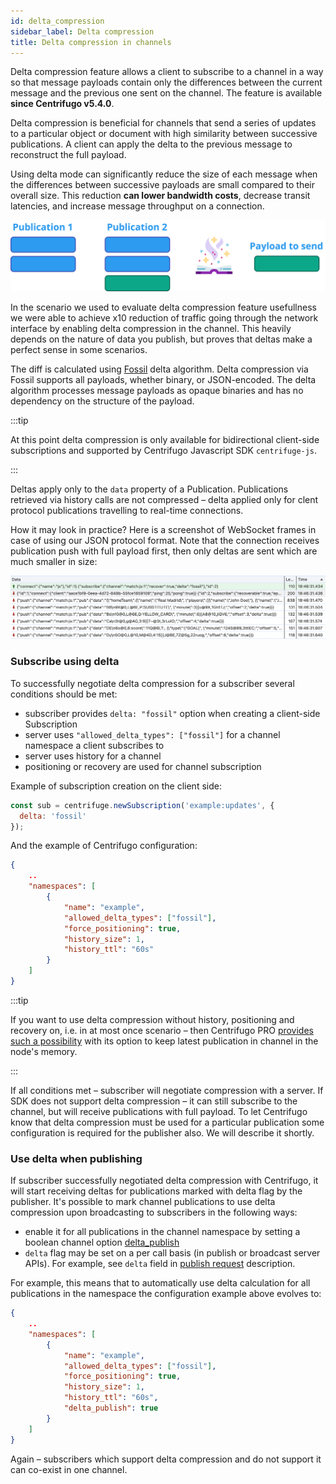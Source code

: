 ```yaml
---
id: delta_compression
sidebar_label: Delta compression
title: Delta compression in channels
---
```


Delta compression feature allows a client to subscribe to a channel in a way so that message payloads contain only the differences between the current message and the previous one sent on the channel. The feature is available **since Centrifugo v5.4.0**.

Delta compression is beneficial for channels that send a series of updates to a particular object or document with high similarity between successive publications. A client can apply the delta to the previous message to reconstruct the full payload.

Using delta mode can significantly reduce the size of each message when the differences between successive payloads are small compared to their overall size. This reduction **can lower bandwidth costs**, decrease transit latencies, and increase message throughput on a connection.

![delta frames](/img/delta_abstract.png)

In the scenario we used to evaluate delta compression feature usefullness we were able to achieve x10 reduction of traffic going through the network interface by enabling delta compression in the channel. This heavily depends on the nature of data you publish, but proves that deltas make a perfect sense in some scenarios.

The diff is calculated using [Fossil](https://fossil-scm.org/home/doc/tip/www/delta_format.wiki) delta algorithm. Delta compression via Fossil supports all payloads, whether binary, or JSON-encoded. The delta algorithm processes message payloads as opaque binaries and has no dependency on the structure of the payload.

:::tip

At this point delta compression is only available for bidirectional client-side subscriptions and supported by Centrifugo Javascript SDK `centrifuge-js`.

:::

Deltas apply only to the `data` property of a Publication. Publications retrieved via history calls are not compressed – delta applied only for clent protocol publications travelling to real-time connections.

How it may look in practice? Here is a screenshot of WebSocket frames in case of using our JSON protocol format. Note that the connection receives publication push with full payload first, then only deltas are sent which are much smaller in size:

![delta frames](/img/delta_frames.png)

### Subscribe using delta

To successfully negotiate delta compression for a subscriber several conditions should be met:

* subscriber provides `delta: "fossil"` option when creating a client-side Subscription
* server uses `"allowed_delta_types": ["fossil"]` for a channel namespace a client subscribes to
* server uses history for a channel
* positioning or recovery are used for channel subscription

Example of subscription creation on the client side:

```javascript
const sub = centrifuge.newSubscription('example:updates', {
  delta: 'fossil'
});
```

And the example of Centrifugo configuration:

```json title="config.json"
{
    ..
    "namespaces": [
        {
            "name": "example",
            "allowed_delta_types": ["fossil"],
            "force_positioning": true,
            "history_size": 1,
            "history_ttl": "60s"
        }
    ]
}
```

:::tip

If you want to use delta compression without history, positioning and recovery on, i.e. in at most once scenario – then Centrifugo PRO [provides such a possibility](../pro/delta_at_most_once.md) with its option to keep latest publication in channel in the node's memory.

:::

If all conditions met – subscriber will negotiate compression with a server. If SDK does not support delta compression – it can still subscribe to the channel, but will receive publications with full payload. To let Centrifugo know that delta compression must be used for a particular publication some configuration is required for the publisher also. We will describe it shortly.

### Use delta when publishing

If subscriber successfully negotiated delta compression with Centrifugo, it will start receiving deltas for publications marked with delta flag by the publisher. It's possible to mark channel publications to use delta compression upon broadcasting to subscribers in the following ways:

* enable it for all publications in the channel namespace by setting a boolean channel option [delta_publish](./channels.md#delta_publish)
* `delta` flag may be set on a per call basis (in publish or broadcast server APIs). For example, see `delta` field in [publish request](./server_api.md#publish-request) description.

For example, this means that to automatically use delta calculation for all publications in the namespace the configuration example above evolves to:

```json title="config.json"
{
    ..
    "namespaces": [
        {
            "name": "example",
            "allowed_delta_types": ["fossil"],
            "force_positioning": true,
            "history_size": 1,
            "history_ttl": "60s",
            "delta_publish": true
        }
    ]
}
```

Again – subscribers which support delta compression and do not support it can co-exist in one channel.
